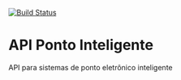 [![Build Status](https://travis-ci.org/JeffSSantos/ponto-inteligente-api.svg?branch=master)](https://travis-ci.org/JeffSSantos/ponto-inteligente-api)
# API Ponto Inteligente
API para sistemas de ponto eletrônico inteligente
